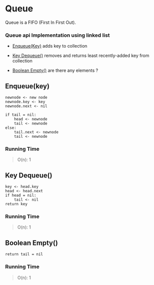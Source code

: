 # Queue

Queue is a FIFO (First In First Out).

### Queue api Implementation using linked list  

- [Enqueue(Key)](#enqueuekey)
adds key to collection 

- [Key Dequeue()](#key-dequeue)
removes and returns least recently-added key from collection

- [Boolean Empty()](#boolean-empty)
are there any elements ?


## Enqueue(key)
```
newnode <- new node
newnode.key <- key
newnode.next <- nil

if tail = nil:
	head <- newnode 
	tail <- newnode
else:
	tail.next <- newnode
	tail <- newnode
```

### Running Time

> O(n): 1


## Key Dequeue()
```
key <- head.key
head <- head.next
if head = nil:
	tail <- nil
return key
```

### Running Time
> O(n): 1


## Boolean Empty()
```
return tail = nil
```

### Running Time
> O(n): 1
